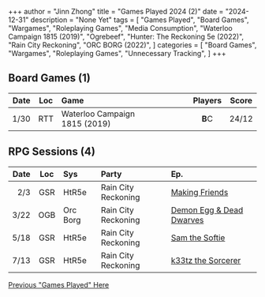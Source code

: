 +++ 
author = "Jinn Zhong" 
title = "Games Played 2024 (2)" 
date = "2024-12-31" 
description = "None Yet" 
tags = [
    "Games Played",
    "Board Games",
    "Wargames",
    "Roleplaying Games",
    "Media Consumption",
    "Waterloo Campaign 1815 (2019)",
    "Ogrebeef",
    "Hunter: The Reckoning 5e (2022)",
    "Rain City Reckoning",
    "ORC BORG (2022)",
]
categories = [
    "Board Games",
    "Wargames",
    "Roleplaying Games",
    "Unnecessary Tracking",
]
+++

## Board Games (1)
| Date | Loc | Game | Players | Score |
| ---: | :---: | :--- | :---: | :---: |
| 1/30 | RTT | Waterloo Campaign 1815 (2019) | **B**C | 24/12 |

## RPG Sessions (4)
| Date | Loc | Sys | Party | Ep. |
| ---: | :---: | :--- | :--- |:--- |
| 2/3 | GSR | HtR5e | Rain City Reckoning | [Making Friends](https://journal.jinnzhong.com/rcr-htr-e10-making-friends/) |
| 3/22 | OGB | Orc Borg | Rain City Reckoning | [Demon Egg & Dead Dwarves](https://journal.jinnzhong.com/rcr-orcborg-sp02-demon-egg-dead-dwarves/) |
| 5/18 | GSR | HtR5e | Rain City Reckoning | [Sam the Softie](https://journal.jinnzhong.com/rcr-htr-e11-sam-the-softie/) |
| 7/13 | GSR | HtR5e | Rain City Reckoning | [k33tz the Sorcerer](https://journal.jinnzhong.com/rcr-htr-e12-k33tz-the-sorcerer/) |

[Previous "Games Played" Here](https://journal.jinnzhong.com/tags/games-played/)
